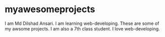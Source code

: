 # myawesomeprojects
I am Md Dilshad Ansari.
I am learning web-developing.
These are some of my awsome projects.
I am also a 7th class student.
I love web-developing.
